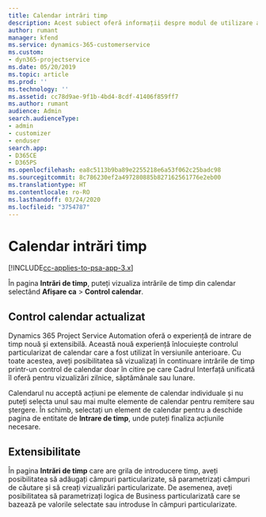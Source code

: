 ```yaml
---
title: Calendar intrări timp
description: Acest subiect oferă informații despre modul de utilizare a calendarului de intrări de timp.
author: rumant
manager: kfend
ms.service: dynamics-365-customerservice
ms.custom:
- dyn365-projectservice
ms.date: 05/20/2019
ms.topic: article
ms.prod: ''
ms.technology: ''
ms.assetid: cc78d9ae-9f1b-4bd4-8cdf-41406f859ff7
ms.author: rumant
audience: Admin
search.audienceType:
- admin
- customizer
- enduser
search.app:
- D365CE
- D365PS
ms.openlocfilehash: ea8c5113b9ba89e2255218e6a53f062c25badc98
ms.sourcegitcommit: 8c786230ef2a497280885b827162561776e2eb00
ms.translationtype: HT
ms.contentlocale: ro-RO
ms.lasthandoff: 03/24/2020
ms.locfileid: "3754787"
---
```

# <a name="time-entry-calendar"></a>Calendar intrări timp

[!INCLUDE[cc-applies-to-psa-app-3.x](../includes/cc-applies-to-psa-app-3x.md)]

În pagina **Intrări de timp**, puteți vizualiza intrările de timp din calendar selectând **Afișare ca** \> **Control calendar**.

## <a name="updated-calendar-control"></a>Control calendar actualizat

Dynamics 365 Project Service Automation oferă o experiență de intrare de timp nouă și extensibilă. Această nouă experiență înlocuiește controlul particularizat de calendar care a fost utilizat în versiunile anterioare. Cu toate acestea, aveți posibilitatea să vizualizați în continuare intrările de timp printr-un control de calendar doar în citire pe care Cadrul Interfață unificată îl oferă pentru vizualizări zilnice, săptămânale sau lunare.

Calendarul nu acceptă acțiuni pe elemente de calendar individuale și nu puteți selecta unul sau mai multe elemente de calendar pentru remitere sau ștergere. În schimb, selectați un element de calendar pentru a deschide pagina de entitate de **Intrare de timp**, unde puteți finaliza acțiunile necesare.

## <a name="extensibility"></a>Extensibilitate

În pagina **Intrări de timp** care are grila de introducere timp, aveți posibilitatea să adăugați câmpuri particularizate, să parametrizați câmpuri de căutare și să creați vizualizări particularizate. De asemenea, aveți posibilitatea să parametrizați logica de Business particularizată care se bazează pe valorile selectate sau introduse în câmpuri particularizate.
